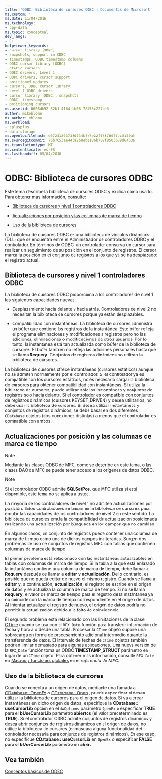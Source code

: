 ```yaml
---
title: 'ODBC: Biblioteca de cursores ODBC | Documentos de Microsoft'
ms.custom: ''
ms.date: 11/04/2016
ms.technology:
- cpp-data
ms.topic: conceptual
dev_langs:
- C++
helpviewer_keywords:
- cursor library [ODBC]
- snapshots, support in ODBC
- timestamps, ODBC timestamp columns
- ODBC cursor library [ODBC]
- static cursors
- ODBC drivers, Level 1
- ODBC drivers, cursor support
- positioned updates
- cursors, ODBC cursor library
- Level 1 ODBC drivers
- cursor library [ODBC], snapshots
- ODBC, timestamp
- positioning cursors
ms.assetid: 6608db92-82b1-4164-bb08-78153c227be3
author: mikeblome
ms.author: mblome
ms.workload:
- cplusplus
- data-storage
ms.openlocfilehash: e57251263738d534b7e7e22ff287607fbc5159a5
ms.sourcegitcommit: 76b7653ae443a2b8eb1186b789f8503609d6453e
ms.translationtype: MT
ms.contentlocale: es-ES
ms.lasthandoff: 05/04/2018
---
```

# <a name="odbc-the-odbc-cursor-library"></a>ODBC: Biblioteca de cursores ODBC
Este tema describe la biblioteca de cursores ODBC y explica cómo usarlo. Para obtener más información, consulte:  
  
-   [Biblioteca de cursores y nivel 1 controladores ODBC](#_core_the_cursor_library_and_level_1_odbc_drivers)  
  
-   [Actualizaciones por posición y las columnas de marca de tiempo](#_core_positioned_updates_and_timestamp_columns)  
  
-   [Uso de la biblioteca de cursores](#_core_using_the_cursor_library)  
  
 La biblioteca de cursores ODBC es una biblioteca de vínculos dinámicos (DLL) que se encuentra entre el Administrador de controladores ODBC y el controlador. En términos de ODBC, un controlador conserva un cursor para realizar un seguimiento de su posición en el conjunto de registros. El cursor marca la posición en el conjunto de registros a los que ya se ha desplazado: el registro actual.  
  
##  <a name="_core_the_cursor_library_and_level_1_odbc_drivers"></a> Biblioteca de cursores y nivel 1 controladores ODBC  
 La biblioteca de cursores ODBC proporciona a los controladores de nivel 1 las siguientes capacidades nuevas:  
  
-   Desplazamiento hacia delante y hacia atrás. Controladores de nivel 2 no necesitan la biblioteca de cursores porque ya están desplazables.  
  
-   Compatibilidad con instantáneas. La biblioteca de cursores administra un búfer que contiene los registros de la instantánea. Este búfer refleja el programa eliminaciones y modificaciones a registros pero no las adiciones, eliminaciones o modificaciones de otros usuarios. Por lo tanto, la instantánea está tan actualizada como búfer de la biblioteca de cursores. El búfer también no refleja las adiciones personales hasta que se llama **Requery**. Conjuntos de registros dinámicos no utilizan la biblioteca de cursores.  
  
 La biblioteca de cursores ofrece instantáneas (cursores estáticos) aunque no se admiten normalmente por el controlador. Si el controlador ya es compatible con los cursores estáticos, no es necesario cargar la biblioteca de cursores para obtener compatibilidad con instantáneas. Si utiliza la biblioteca de cursores, puede utilizar solo las instantáneas y conjuntos de registros solo hacia delante. Si el controlador es compatible con conjuntos de registros dinámicos (cursores KEYSET_DRIVEN) y desea utilizarlos, no debe usar la biblioteca de cursores. Si desea utilizar instantáneas y conjuntos de registros dinámicos, se debe basar en dos diferentes `CDatabase` objetos (dos conexiones distintas) a menos que el controlador es compatible con ambos.  
  
##  <a name="_core_positioned_updates_and_timestamp_columns"></a> Actualizaciones por posición y las columnas de marca de tiempo  
  
> [!NOTE]
>  Mediante las clases ODBC de MFC, como se describe en este tema, o las clases DAO de MFC se puede tener acceso a los orígenes de datos ODBC.  
  
> [!NOTE]
>  Si el controlador ODBC admite **SQLSetPos**, que MFC utiliza si está disponible, este tema no se aplica a usted.  
  
 La mayoría de los controladores de nivel 1 no admiten actualizaciones por posición. Estos controladores se basan en la biblioteca de cursores para emular las capacidades de los controladores de nivel 2 en este sentido. La biblioteca de cursores emula la compatibilidad de actualización posicionada realizando una actualización por búsqueda en los campos que no cambian.  
  
 En algunos casos, un conjunto de registros puede contener una columna de marca de tiempo como uno de dichos campos inalterados. Surgen dos problemas de uso de conjuntos de registros MFC con tablas que contienen columnas de marca de tiempo.  
  
 El primer problema está relacionado con las instantáneas actualizables en tablas con columnas de marca de tiempo. Si la tabla a la que está enlazado la instantánea contiene una columna de marca de tiempo, debe llamar a **Requery** después de llamar a **editar** y **actualización**. De lo contrario, es posible que no pueda editar de nuevo el mismo registro. Cuando se llama a **editar** y, a continuación, **actualización**, el registro se escribe en el origen de datos y se actualiza la columna de marca de tiempo. Si no se llama **Requery**, el valor de marca de tiempo para el registro de la instantánea ya no coincide con la marca de tiempo correspondiente en el origen de datos. Al intentar actualizar el registro de nuevo, el origen de datos podría no permitir la actualización debido a la falta de coincidencia.  
  
 El segundo problema está relacionado con las limitaciones de la clase [CTime](../../atl-mfc-shared/reference/ctime-class.md) cuando se usa con el `RFX_Date` función para transferir información de fecha y hora a o desde una tabla. Procesar la `CTime` objeto supone una sobrecarga en forma de procesamiento adicional intermedio durante la transferencia de datos. El intervalo de fechas de `CTime` objetos también podrían limitar demasiado para algunas aplicaciones. Una nueva versión de la `RFX_Date` función toma un ODBC **TIMESTAMP_STRUCT** parámetro en lugar de un `CTime` objeto. Para obtener más información, consulte `RFX_Date` en [Macros y funciones globales](../../mfc/reference/mfc-macros-and-globals.md) en el *referencia de MFC*.  

  
##  <a name="_core_using_the_cursor_library"></a> Uso de la biblioteca de cursores  
 Cuando se conecta a un origen de datos, mediante una llamada a [CDatabase:: OpenEx](../../mfc/reference/cdatabase-class.md#openex) o [CDatabase:: Open](../../mfc/reference/cdatabase-class.md#open) , puede especificar si desea utilizar la biblioteca de cursores para el origen de datos. Si va a crear instantáneas en dicho origen de datos, especifique la **CDatabase:: useCursorLib** opción en el `dwOptions` parámetro `OpenEx` o especificar **TRUE** para el  **bUseCursorLib** parámetro **abiertos** (el valor predeterminado es **TRUE**). Si el controlador ODBC admite conjuntos de registros dinámicos y desea abrir conjuntos de registros dinámicos en el origen de datos, no utilice la biblioteca de cursores (enmascara alguna funcionalidad del controlador necesaria para conjuntos de registros dinámicos). En ese caso, no especifique **CDatabase:: useCursorLib** en `OpenEx` o especificar **FALSE** para el **bUseCursorLib** parámetro en **abrir**.  
  
## <a name="see-also"></a>Vea también  
 [Conceptos básicos de ODBC](../../data/odbc/odbc-basics.md)